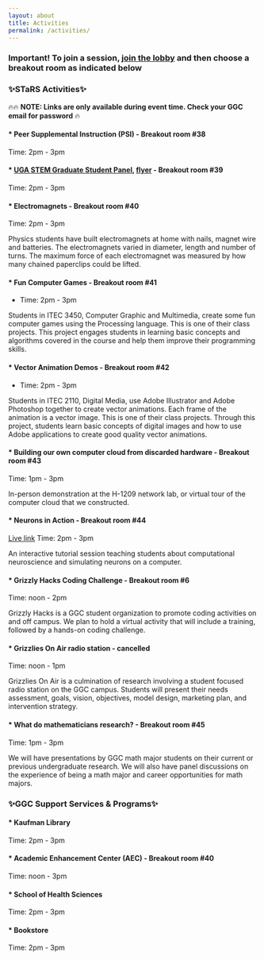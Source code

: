 ```yaml
---
layout: about
title: Activities
permalink: /activities/
---
```


### Important! To join a session, [join the lobby](https://ggc-edu.zoom.us/j/94859760946) and then choose a breakout room as indicated below

<h3>✨STaRS Activities✨</h3>

🔥🔥 **NOTE: Links are only available during event time. Check your GGC email for password** 🔥
   
#### * Peer Supplemental Instruction (PSI) - Breakout room #38
 Time: 2pm - 3pm
#### * [UGA STEM Graduate Student Panel](https://aarlifesci.wixsite.com/website), [flyer](/stars2021/images/AARLS-STARS.pdf) - Breakout room #39
 Time: 2pm - 3pm
#### * Electromagnets - Breakout room #40
 Time: 2pm - 3pm

Physics students have built electromagnets at home with nails, magnet wire and batteries.   The electromagnets varied in diameter, length and number of turns.  The maximum force of each electromagnet was measured by how many chained paperclips could be lifted.
#### * Fun Computer Games - Breakout room #41
 - Time: 2pm - 3pm

Students in ITEC 3450, Computer Graphic and Multimedia, create some fun computer games using the Processing language. This is one of their class projects. This project engages students in learning basic concepts and algorithms covered in the course and help them improve their programming skills.
#### * Vector Animation Demos - Breakout room #42
 - Time: 2pm - 3pm

Students in ITEC 2110, Digital Media, use Adobe Illustrator and Adobe Photoshop together to create vector animations. Each frame of the animation is a vector image. This is one of their class projects. Through this project, students learn basic concepts of digital images and how to use Adobe applications to create good quality vector animations.
#### * Building our own computer cloud from discarded hardware - Breakout room #43
 Time: 1pm - 3pm

In-person demonstration at the H-1209 network lab, or virtual tour of the computer cloud that we constructed.
#### * Neurons in Action - Breakout room #44
[Live link](https://ggc-edu.zoom.us/j/96010540764) Time: 2pm - 3pm

An interactive tutorial session teaching students about computational neuroscience and simulating neurons on a computer.
#### * Grizzly Hacks Coding Challenge  - Breakout room #6
 Time: noon - 2pm 

Grizzly Hacks is a GGC student organization to promote coding activities on and off campus. We plan to hold a virtual activity that will include a training, followed by a hands-on coding challenge.
#### * Grizzlies On Air radio station - cancelled
 Time: noon - 1pm

Grizzlies On Air is a culmination of research involving a student focused radio station on the GGC campus.  Students will present their needs assessment, goals, vision, objectives, model design, marketing plan, and intervention strategy.
#### * What do mathematicians research? - Breakout room #45
 Time: 1pm - 3pm 

We will have presentations by GGC math major students on their current or previous undergraduate research. We will also have panel discussions on the experience of being a math major and career opportunities for math majors.


<h3>✨GGC Support Services & Programs✨</h3>

#### * Kaufman Library 
 Time: 2pm - 3pm

#### * Academic Enhancement Center (AEC) - Breakout room #40
 Time: noon - 3pm

#### * School of Health Sciences 
 Time: 2pm - 3pm

#### * Bookstore 
 Time: 2pm - 3pm


